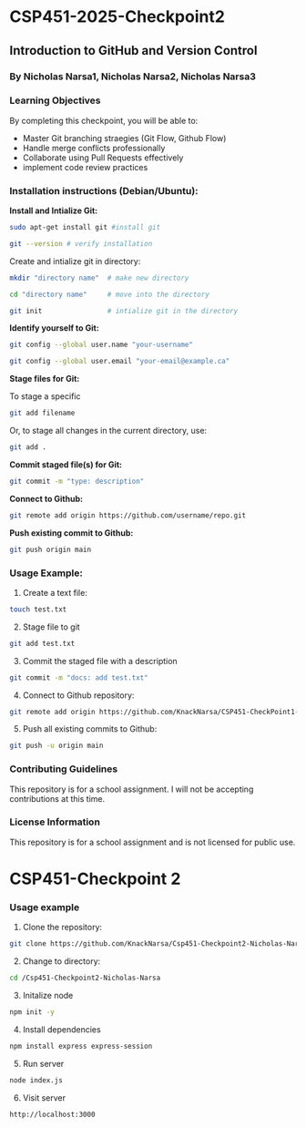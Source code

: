 # CSP451-2025-Checkpoint2
## Introduction to GitHub and Version Control
### By Nicholas Narsa1, Nicholas Narsa2, Nicholas Narsa3

### Learning Objectives

By completing this checkpoint, you will be able to:

 * Master Git branching straegies (Git Flow, Github Flow)
 * Handle merge conflicts professionally
 * Collaborate using Pull Requests effectively
 * implement code review practices

### Installation instructions (Debian/Ubuntu):


**Install and Intialize Git:**
```bash
sudo apt-get install git #install git
```
```bash
git --version # verify installation
```

Create and intialize git in directory:
```bash
mkdir "directory name"  # make new directory

cd "directory name"     # move into the directory

git init                # intialize git in the directory
```

**Identify yourself to Git:**

```bash
git config --global user.name "your-username"

git config --global user.email "your-email@example.ca"
```

**Stage files for Git:**

To stage a specific

```bash
git add filename
```

Or, to stage all changes in the current directory, use:

```bash
git add .
```

**Commit staged file(s) for Git:**

```bash
git commit -m "type: description"
```

**Connect to Github:**

```bash
git remote add origin https://github.com/username/repo.git
```

**Push existing commit to Github:**

```bash
git push origin main
```

### Usage Example:

1. Create a text file:

```bash
touch test.txt
```

2. Stage file to git

```bash
git add test.txt    
```

3. Commit the staged file with a description

```bash
git commit -m "docs: add test.txt"
```

4. Connect to Github repository:

```bash
git remote add origin https://github.com/KnackNarsa/CSP451-CheckPoint1-NicholasNarsa.git
```

5. Push all existing commits to Github:

```bash
git push -u origin main
```

### Contributing Guidelines

This repository is for a school assignment.
I will not be accepting contributions at this time.

### License Information

This repository is for a school assignment and is not licensed for public use.


# CSP451-Checkpoint 2


### Usage example

1. Clone the repository:

```bash
git clone https://github.com/KnackNarsa/Csp451-Checkpoint2-Nicholas-Narsa-124166174.bit
```

2. Change to directory:

```bash
cd /Csp451-Checkpoint2-Nicholas-Narsa
```

3. Initalize node

```bash
npm init -y
```

4. Install dependencies

```bash
npm install express express-session
```

5. Run server

```bash
node index.js
```

6. Visit server
```
http://localhost:3000
```
